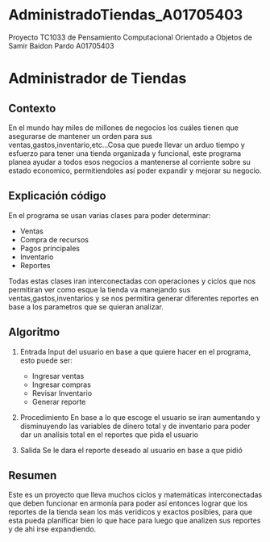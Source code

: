 # AdministradoTiendas_A01705403
Proyecto TC1033 de Pensamiento Computacional Orientado a Objetos de Samir Baidon Pardo A01705403
# Administrador de Tiendas

## Contexto

En el mundo hay miles de millones de negocios los cuáles tienen que asegurarse de mantener un orden para sus ventas,gastos,inventario,etc...Cosa que puede llevar un arduo tiempo y esfuerzo para tener una tienda organizada y funcional, este programa planea ayudar a todos esos negocios a mantenerse al corriente sobre su estado economico, permitiendoles así poder expandir y mejorar su negocio.

## Explicación código

En el programa se usan varias clases para poder determinar:
- Ventas
- Compra de recursos
- Pagos principales
- Inventario
- Reportes

Todas estas clases iran interconectadas con operaciones y ciclos que nos permitiran ver como esque la tienda va manejando sus ventas,gastos,inventarios y se nos permitira generar diferentes reportes en base a los parametros que se quieran analizar.

## Algoritmo

1. Entrada
Input del usuario en base a que quiere hacer en el programa, esto puede ser:
      - Ingresar ventas
      - Ingresar compras
      - Revisar Inventario
      - Generar reporte
     
  2. Procedimiento
     En base a lo que escoge el usuario se iran aumentando y disminuyendo las variables de dinero total y de inventario 
     para poder dar un analísis total en el reportes que pida el usuario
 
  3. Salida
      Se le dara el reporte deseado al usuario en base a que pidió


## Resumen

Este es un proyecto que lleva muchos ciclos y matemáticas interconectadas que deben funcionar en armonía para poder así entonces lograr que los reportes de la tienda sean los más veridicos y exactos posibles, para que esta pueda planificar bien lo que hace para luego que analizen sus reportes y de ahi irse expandiendo.
